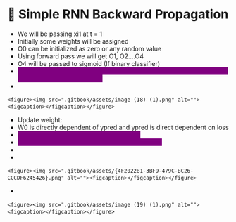 # 🔴 Simple RNN Backward Propagation

* We will be passing xi1 at t = 1
* Initially some weights will be assigned
* O0 can be initialized as zero or any random value
* Using forward pass we will get O1, O2....O4
* O4 will be passed to sigmoid (If binary classifier)
* <mark style="color:purple;background-color:purple;">**To reduce the loss, we need to update the weights (Wi, Wh, W0) using the weight updation formula**</mark>
*

    <figure><img src=".gitbook/assets/image (18) (1).png" alt=""><figcaption></figcaption></figure>
* Update weight:
* W0 is directly dependent of ypred and ypred is direct dependent on loss
* <mark style="color:purple;background-color:purple;">**Wh is used in each and every time stamp**</mark>
* <mark style="color:purple;background-color:purple;">**We have to find Wh based on all the timestamps**</mark>
*
*

    <figure><img src=".gitbook/assets/{4F202281-3BF9-479C-BC26-CCCDF6245426}.png" alt=""><figcaption></figcaption></figure>
*

    <figure><img src=".gitbook/assets/image (19) (1).png" alt=""><figcaption></figcaption></figure>
